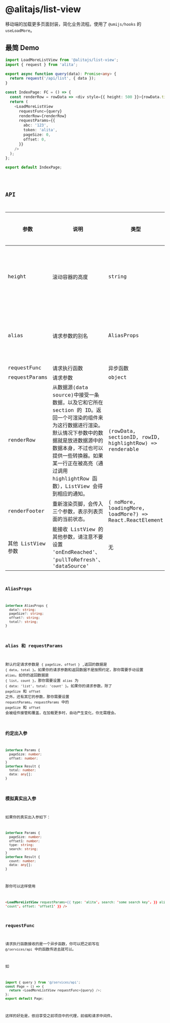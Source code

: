 # @alitajs/list-view

移动端的加载更多页面封装，简化业务流程。使用了 `@umijs/hooks` 的 `useLoadMore`。

## 最简 Demo

```ts | pure
import LoadMoreListView from '@alitajs/list-view';
import { request } from 'alita';

export async function query(data): Promise<any> {
  return request('/api/list', { data });
}

const IndexPage: FC = () => {
  const renderRow = rowData => <div style={{ height: 500 }}>{rowData.title}</div>;
  return (
    <LoadMoreListView
      requestFunc={query}
      renderRow={renderRow}
      requestParams={{
        abc: '123',
        token: 'alita',
        pageSize: 0,
        offset: 0,
      }}
    />
  );
};

export default IndexPage;
```

<code src="./pages/index/index.tsx" />

## API

| 参数 | 说明 | 类型 | 默认值 | 是否必填 |
| --- | --- | --- | --- | --- |
| height | 滚动容器的高度 | string | 充满剩余容器高度 | 否 |
| alias | 请求参数的别名 | AliasProps | 见表格下方备注 | 否 |
| requestFunc | 请求执行函数 | 异步函数 | 无 | 是 |
| requestParams | 请求参数 | object | {} | 否 |
| renderRow | 从数据源(data source)中接受一条数据，以及它和它所在 section 的 ID。返回一个可渲染的组件来为这行数据进行渲染。默认情况下参数中的数据就是放进数据源中的数据本身，不过也可以提供一些转换器。如果某一行正在被高亮（通过调用 highlightRow 函数），ListView 会得到相应的通知。 | (rowData, sectionID, rowID, highlightRow) => renderable | 无 | 是 |
| renderFooter | 重新渲染页脚，会传入三个参数，表示列表页面的当前状态。 | ( noMore, loadingMore, loadMore?) => React.ReactElement | '' | 否 |
| 其他 ListView 参数 | 能接收 ListView 的其他参数，请注意不要设置 'onEndReached'、 'pullToRefresh'、 'dataSource' | 无 | 否 |

### AliasProps

```ts | pure
interface AliasProps {
  data?: string;
  pageSize?: string;
  offset?: string;
  total?: string;
}
```

### alias 和 requestParams

默认约定请求参数是 `{ pageSize, offset }` ,返回的数据是 `{ data, total }`。如果你的请求参数和返回数据不是按照约定，那你需要手动设置 `alias`。如你的返回数据是 `{ list, count }`，那你需要设置 `alias` 为 `{ data: 'list', total: 'count' }`。如果你的请求参数，除了 `pageSize` 和 `offset` 之外，还有其它的参数，那你需要设置 `requestParams`。`requestParams` 中的 `pageSize` 和 `offset` 会被组件接管和覆盖，在加载更多时，自动产生变化，你无需理会。

### 约定出入参

```ts | pure
interface Params {
  pageSize: number;
  offset: number;
}
interface Result {
  total: number;
  data: any[];
}
```

### 模拟真实出入参

如果你的真实出入参如下：

```ts | pure
interface Params {
  pageSize: number;
  offset1: number;
  type: string;
  search: string;
}
interface Result {
  count: number;
  data: any[];
}
```

那你可以这样使用

```html | pure
<LoadMoreListView requestParams={{ type: 'alita', search: 'some search key', }} alias={{ total:
'count', offset: 'offset1' }} />
```

### requestFunc

请求执行函数接收的是一个异步函数，你可以把之前写在 `@/services/api` 中的函数传进去就可以。

如

```ts | pure
import { query } from '@/services/api';
const Page = () => {
  return <LoadMoreListView requestFunc={query} />;
};
export default Page;
```

这样的好处是，依旧享受之前项目中的代理，前缀和请求中间件。
